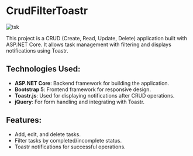 # CrudFilterToastr

![tsk](https://github.com/user-attachments/assets/5b08d4cb-f6c6-4c68-8c46-de1663e5eab0)


This project is a CRUD (Create, Read, Update, Delete) application built with ASP.NET Core. It allows task management with filtering and displays notifications using Toastr.

## Technologies Used:
- **ASP.NET Core**: Backend framework for building the application.
- **Bootstrap 5**: Frontend framework for responsive design.
- **Toastr.js**: Used for displaying notifications after CRUD operations.
- **jQuery**: For form handling and integrating with Toastr.

## Features:
- Add, edit, and delete tasks.
- Filter tasks by completed/incomplete status.
- Toastr notifications for successful operations.

